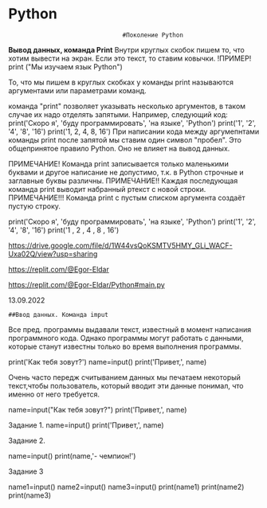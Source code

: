 # Python
                                    #Поколение Python
  **Вывод данных, команда Print**
  Внутри круглых скобок пишем то, что хотим вывести на экран. Если это текст, то ставим ковычки.
    !ПРИМЕР!
    print ("Мы изучаем язык Python")
    
  То, что мы пишем в круглых скобках у команды print называются аргументами или параметрами команд.

  команда "print" позволяет указывать несколько аргументов, в таком случае их надо отделять запятыми. Например, следующий код: print('Скоро я', 'буду программировать', 'на языке', 'Python')
  print('1', '2', '4', '8', '16')
  print('1, 2, 4, 8, 16')
При написании кода между аргумепнтами команды print после запятой мы ставим один символ "пробел". Это общепринятое правило Python. Оно не влияет на вывод данных.

  ПРИМЕЧАНИЕ! Команда print записывается только маленькими буквами и другое написание не допустимо, т.к. в Python строчные и заглавные буквы различны.
  ПРИМЕЧАНИЕ!! Каждая последующая команда print выводит набранный ртекст с новой строки.
  ПРИМЕЧАНИЕ!!! Команда print с пустым списком аргумента создаёт пустую строку.



print('Скоро я', 'буду программировать', 'на языке', 'Python')
print('1', '2', '4', '8', '16')
print('1 , 2 , 4 , 8 , 16')

https://drive.google.com/file/d/1W44vsQoKSMTV5HMY_GLi_WACF-Uxa02Q/view?usp=sharing

https://replit.com/@Egor-Eldar

https://replit.com/@Egor-Eldar/Python#main.py

13.09.2022

    ##Ввод данных. Команда imput

  Все пред. программы выдавали текст, известный в момент написания программного кода. Однако программы могут работать с данными, которые станут известны только во время выполнения программы. 

print('Как тебя зовут?')
name=input()
print('Привет,', name)

  Очень часто передж считыванием данных мы печатаем некоторый текст,чтобы пользователь, который вводит эти данные понимал, что именно от него требуется.

name=input("Как тебя зовут?")
print('Привет,', name)


Задание 1.
name=input()
print('Привет,', name)

Задание 2.

name=input()
print(name,'- чемпион!')

Задание 3

name1=input()
name2=input()
name3=input()
print(name1)
print(name2)
print(name3)






































